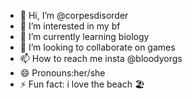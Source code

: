 - 👋 Hi, I’m @corpesdisorder
- 👀 I’m interested in my bf 
- 🌱 I’m currently learning biology 
- 💞️ I’m looking to collaborate on games
- 📫 How to reach me insta @bloodyorgs
- 😄 Pronouns:her/she
- ⚡ Fun fact: i love the beach 🏖️

<!---
corpesdisorder/corpesdisorder is a ✨ special ✨ repository because its `README.md` (this file) appears on your GitHub profile.
You can click the Preview link to take a look at your changes.
--->
